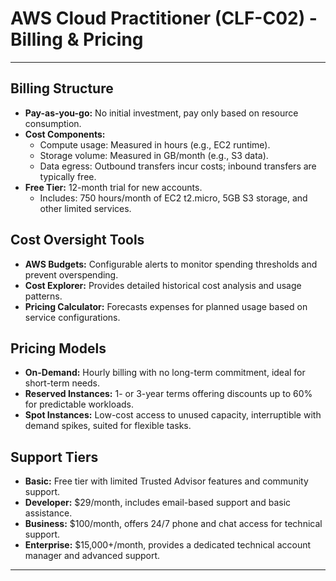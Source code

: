 # AWS Cloud Practitioner (CLF-C02) - Billing & Pricing

---

## Billing Structure
- **Pay-as-you-go:** No initial investment, pay only based on resource consumption.
- **Cost Components:**
  - Compute usage: Measured in hours (e.g., EC2 runtime).
  - Storage volume: Measured in GB/month (e.g., S3 data).
  - Data egress: Outbound transfers incur costs; inbound transfers are typically free.
- **Free Tier:** 12-month trial for new accounts.
  - Includes: 750 hours/month of EC2 t2.micro, 5GB S3 storage, and other limited services.

## Cost Oversight Tools
- **AWS Budgets:** Configurable alerts to monitor spending thresholds and prevent overspending.
- **Cost Explorer:** Provides detailed historical cost analysis and usage patterns.
- **Pricing Calculator:** Forecasts expenses for planned usage based on service configurations.

## Pricing Models
- **On-Demand:** Hourly billing with no long-term commitment, ideal for short-term needs.
- **Reserved Instances:** 1- or 3-year terms offering discounts up to 60% for predictable workloads.
- **Spot Instances:** Low-cost access to unused capacity, interruptible with demand spikes, suited for flexible tasks.

## Support Tiers
- **Basic:** Free tier with limited Trusted Advisor features and community support.
- **Developer:** $29/month, includes email-based support and basic assistance.
- **Business:** $100/month, offers 24/7 phone and chat access for technical support.
- **Enterprise:** $15,000+/month, provides a dedicated technical account manager and advanced support.

---
